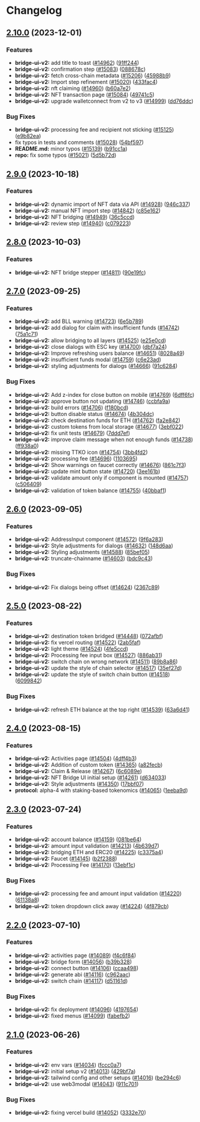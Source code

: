 # Changelog

## [2.10.0](https://github.com/taikoxyz/taiko-mono/compare/bridge-ui-v2-v2.9.0...bridge-ui-v2-v2.10.0) (2023-12-01)


### Features

* **bridge-ui-v2:** add title to toast ([#14962](https://github.com/taikoxyz/taiko-mono/issues/14962)) ([91ff244](https://github.com/taikoxyz/taiko-mono/commit/91ff2446dd07354ee88e1357184ba5063bb43db6))
* **bridge-ui-v2:** confirmation step ([#15083](https://github.com/taikoxyz/taiko-mono/issues/15083)) ([088678c](https://github.com/taikoxyz/taiko-mono/commit/088678c1d476f832bc60de8fcc8b26c54eee5a0b))
* **bridge-ui-v2:** fetch cross-chain metadata ([#15206](https://github.com/taikoxyz/taiko-mono/issues/15206)) ([45988b9](https://github.com/taikoxyz/taiko-mono/commit/45988b9f1b0468365756a4bad7dc026dd7e01b23))
* **bridge-ui-v2:** Import step refinement ([#15020](https://github.com/taikoxyz/taiko-mono/issues/15020)) ([433fac4](https://github.com/taikoxyz/taiko-mono/commit/433fac4ccfb009a6ceca8ed62d391290744b142c))
* **bridge-ui-v2:** nft claiming ([#14960](https://github.com/taikoxyz/taiko-mono/issues/14960)) ([b60a7e2](https://github.com/taikoxyz/taiko-mono/commit/b60a7e2a6b7bc09cbb622ad9873d88c158707490))
* **bridge-ui-v2:** NFT transaction page ([#15084](https://github.com/taikoxyz/taiko-mono/issues/15084)) ([49741c5](https://github.com/taikoxyz/taiko-mono/commit/49741c56be4dcd456b0e9f63aebb60b7c3d6aa22))
* **bridge-ui-v2:** upgrade walletconnect from v2 to v3 ([#14999](https://github.com/taikoxyz/taiko-mono/issues/14999)) ([dd76ddc](https://github.com/taikoxyz/taiko-mono/commit/dd76ddc797d55773ab7647983133ab6a8e8a4192))


### Bug Fixes

* **bridge-ui-v2:** processing fee and recipient not sticking ([#15125](https://github.com/taikoxyz/taiko-mono/issues/15125)) ([e9b82ea](https://github.com/taikoxyz/taiko-mono/commit/e9b82eaef0b578581dcf4566dd0582cf113ffc8b))
* fix typos in tests and comments ([#15028](https://github.com/taikoxyz/taiko-mono/issues/15028)) ([54bf597](https://github.com/taikoxyz/taiko-mono/commit/54bf597c89a7f22161eeeffd13c20fe0acb4e2d7))
* **README.md:** minor typos ([#15139](https://github.com/taikoxyz/taiko-mono/issues/15139)) ([b91cc1a](https://github.com/taikoxyz/taiko-mono/commit/b91cc1a53ea6874bdf9ed5cf86460e691b21f799))
* **repo:** fix some typos ([#15021](https://github.com/taikoxyz/taiko-mono/issues/15021)) ([5d5b72d](https://github.com/taikoxyz/taiko-mono/commit/5d5b72d7d53dc93abcc73f8d525a5e7dbfaf903d))

## [2.9.0](https://github.com/taikoxyz/taiko-mono/compare/bridge-ui-v2-v2.8.0...bridge-ui-v2-v2.9.0) (2023-10-18)


### Features

* **bridge-ui-v2:** dynamic import of NFT data via API ([#14928](https://github.com/taikoxyz/taiko-mono/issues/14928)) ([946c337](https://github.com/taikoxyz/taiko-mono/commit/946c337070eb2f2a9a2aa1f7314d7469ccd1b818))
* **bridge-ui-v2:** manual NFT import step ([#14842](https://github.com/taikoxyz/taiko-mono/issues/14842)) ([c85e162](https://github.com/taikoxyz/taiko-mono/commit/c85e1629d0b9b544880f65f0e4050456579c87d1))
* **bridge-ui-v2:** NFT bridging ([#14949](https://github.com/taikoxyz/taiko-mono/issues/14949)) ([36c5ccd](https://github.com/taikoxyz/taiko-mono/commit/36c5ccda09e0d7ef062aff33e98548314486e437))
* **bridge-ui-v2:** review step ([#14940](https://github.com/taikoxyz/taiko-mono/issues/14940)) ([c079223](https://github.com/taikoxyz/taiko-mono/commit/c0792230bab8c245ad3b779f695a7bdd0f598fc8))

## [2.8.0](https://github.com/taikoxyz/taiko-mono/compare/bridge-ui-v2-v2.7.0...bridge-ui-v2-v2.8.0) (2023-10-03)


### Features

* **bridge-ui-v2:** NFT bridge stepper ([#14811](https://github.com/taikoxyz/taiko-mono/issues/14811)) ([90e19fc](https://github.com/taikoxyz/taiko-mono/commit/90e19fc8b2e76d7f049b2ceedd7a54992b85b398))

## [2.7.0](https://github.com/taikoxyz/taiko-mono/compare/bridge-ui-v2-v2.6.0...bridge-ui-v2-v2.7.0) (2023-09-25)


### Features

* **bridge-ui-v2:** add BLL warning ([#14723](https://github.com/taikoxyz/taiko-mono/issues/14723)) ([6e5b789](https://github.com/taikoxyz/taiko-mono/commit/6e5b789e06d74c98c22a18af7f59ee94572d0866))
* **bridge-ui-v2:** add dialog for claim with insufficient funds ([#14742](https://github.com/taikoxyz/taiko-mono/issues/14742)) ([75a1c71](https://github.com/taikoxyz/taiko-mono/commit/75a1c71851d1ae348b503ccb8b318760e97e6b0e))
* **bridge-ui-v2:** allow bridging to all layers ([#14525](https://github.com/taikoxyz/taiko-mono/issues/14525)) ([e25e0cd](https://github.com/taikoxyz/taiko-mono/commit/e25e0cd060e651f1e626d2e8a104e261ff90e94e))
* **bridge-ui-v2:** close dialogs with ESC key ([#14700](https://github.com/taikoxyz/taiko-mono/issues/14700)) ([dbf7a24](https://github.com/taikoxyz/taiko-mono/commit/dbf7a24a32a4518f4a9dbbfbbead732ab8a9b548))
* **bridge-ui-v2:** Improve refreshing users balance ([#14651](https://github.com/taikoxyz/taiko-mono/issues/14651)) ([8028a49](https://github.com/taikoxyz/taiko-mono/commit/8028a49ea2dfc123b1c818afb722a029d3743e5c))
* **bridge-ui-v2:** insufficient funds modal ([#14759](https://github.com/taikoxyz/taiko-mono/issues/14759)) ([c6e23ad](https://github.com/taikoxyz/taiko-mono/commit/c6e23ad79eeb899551572b0a2a4abcac02339893))
* **bridge-ui-v2:** styling adjustments for dialogs ([#14666](https://github.com/taikoxyz/taiko-mono/issues/14666)) ([91c6284](https://github.com/taikoxyz/taiko-mono/commit/91c6284e2da231233fdb9ad8adfecb7790d6b90a))


### Bug Fixes

* **bridge-ui-v2:** Add z-index for close button on mobile ([#14769](https://github.com/taikoxyz/taiko-mono/issues/14769)) ([6dff6fc](https://github.com/taikoxyz/taiko-mono/commit/6dff6fc9990bab20cf2042cab0010fac826e14e1))
* **bridge-ui-v2:** approve button not updating ([#14746](https://github.com/taikoxyz/taiko-mono/issues/14746)) ([ccbfa9a](https://github.com/taikoxyz/taiko-mono/commit/ccbfa9a62d2f918a8c321e1c147ccc606f599bb0))
* **bridge-ui-v2:** build errors ([#14706](https://github.com/taikoxyz/taiko-mono/issues/14706)) ([f180bcd](https://github.com/taikoxyz/taiko-mono/commit/f180bcd188452f65542e18250652b9c243d4a303))
* **bridge-ui-v2:** button disable status ([#14674](https://github.com/taikoxyz/taiko-mono/issues/14674)) ([4b304dc](https://github.com/taikoxyz/taiko-mono/commit/4b304dc37369ba7775fb3669b1e6af5967f95db8))
* **bridge-ui-v2:** check destination funds for ETH ([#14762](https://github.com/taikoxyz/taiko-mono/issues/14762)) ([fa2e842](https://github.com/taikoxyz/taiko-mono/commit/fa2e842c256c28713c3ebd9a50a99f945048df12))
* **bridge-ui-v2:** custom tokens from local storage ([#14677](https://github.com/taikoxyz/taiko-mono/issues/14677)) ([3ebf022](https://github.com/taikoxyz/taiko-mono/commit/3ebf0226606b9561ee60fa47ef7d292a3b843678))
* **bridge-ui-v2:** fix unit tests ([#14679](https://github.com/taikoxyz/taiko-mono/issues/14679)) ([7ddd7ef](https://github.com/taikoxyz/taiko-mono/commit/7ddd7ef77e735fbcffecac538e206fb64e9c14bf))
* **bridge-ui-v2:** improve claim message when not enough funds ([#14738](https://github.com/taikoxyz/taiko-mono/issues/14738)) ([ff938a0](https://github.com/taikoxyz/taiko-mono/commit/ff938a00733d399710bc2fcabc5c42a0960ee8ab))
* **bridge-ui-v2:** missing TTKO icon  ([#14754](https://github.com/taikoxyz/taiko-mono/issues/14754)) ([3bb4fd2](https://github.com/taikoxyz/taiko-mono/commit/3bb4fd28d24e644554c7a607ab362e081bb4039d))
* **bridge-ui-v2:** processing fee ([#14696](https://github.com/taikoxyz/taiko-mono/issues/14696)) ([1103695](https://github.com/taikoxyz/taiko-mono/commit/1103695fa77265b8670be4ecaee2a5ead8e8e5c0))
* **bridge-ui-v2:** Show warnings on faucet correctly ([#14676](https://github.com/taikoxyz/taiko-mono/issues/14676)) ([861c7f3](https://github.com/taikoxyz/taiko-mono/commit/861c7f31f800813570579c4b0e7dc69956f4c04f))
* **bridge-ui-v2:** update mint button state ([#14720](https://github.com/taikoxyz/taiko-mono/issues/14720)) ([3ee161b](https://github.com/taikoxyz/taiko-mono/commit/3ee161b7a1ebac006594961457e9e7f426ed29a2))
* **bridge-ui-v2:** validate amount only if component is mounted ([#14757](https://github.com/taikoxyz/taiko-mono/issues/14757)) ([c506409](https://github.com/taikoxyz/taiko-mono/commit/c506409d6a41d84c110f6ba715f1bbf023d1e192))
* **bridge-ui-v2:** validation of token balance  ([#14755](https://github.com/taikoxyz/taiko-mono/issues/14755)) ([40bbaf1](https://github.com/taikoxyz/taiko-mono/commit/40bbaf13df1db158073299f9b1b9ffc5d1c8123a))

## [2.6.0](https://github.com/taikoxyz/taiko-mono/compare/bridge-ui-v2-v2.5.0...bridge-ui-v2-v2.6.0) (2023-09-05)


### Features

* **bridge-ui-v2:** AddressInput component ([#14572](https://github.com/taikoxyz/taiko-mono/issues/14572)) ([9f6a283](https://github.com/taikoxyz/taiko-mono/commit/9f6a283aef914efcf2284a93337179c402ee64ec))
* **bridge-ui-v2:** Style adjustments for dialogs ([#14632](https://github.com/taikoxyz/taiko-mono/issues/14632)) ([148d6aa](https://github.com/taikoxyz/taiko-mono/commit/148d6aa39dd269d000b964ff6553e8646885d8f4))
* **bridge-ui-v2:** Styling adjustments ([#14588](https://github.com/taikoxyz/taiko-mono/issues/14588)) ([85bef05](https://github.com/taikoxyz/taiko-mono/commit/85bef055c8778a473fff41318b06792c151efa52))
* **bridge-ui-v2:** truncate-chainname ([#14603](https://github.com/taikoxyz/taiko-mono/issues/14603)) ([bdc9c43](https://github.com/taikoxyz/taiko-mono/commit/bdc9c434ba43bb213c79b03da83b090693658a54))


### Bug Fixes

* **bridge-ui-v2:** Fix dialogs being offset ([#14624](https://github.com/taikoxyz/taiko-mono/issues/14624)) ([2367c89](https://github.com/taikoxyz/taiko-mono/commit/2367c89940bbdc67de14d6fb71d138f9a2157d17))

## [2.5.0](https://github.com/taikoxyz/taiko-mono/compare/bridge-ui-v2-v2.4.0...bridge-ui-v2-v2.5.0) (2023-08-22)


### Features

* **bridge-ui-v2:** destination token bridged ([#14448](https://github.com/taikoxyz/taiko-mono/issues/14448)) ([072afbf](https://github.com/taikoxyz/taiko-mono/commit/072afbf3e54efe813a3eb76000faa4861620caba))
* **bridge-ui-v2:** fix vercel routing ([#14522](https://github.com/taikoxyz/taiko-mono/issues/14522)) ([2ab5faf](https://github.com/taikoxyz/taiko-mono/commit/2ab5faf11789078730b3b3e3eab516fb6ca11d0a))
* **bridge-ui-v2:** light theme ([#14524](https://github.com/taikoxyz/taiko-mono/issues/14524)) ([4fe5ccd](https://github.com/taikoxyz/taiko-mono/commit/4fe5ccdc6d91f11d697beba76f6ad205bc6af2bf))
* **bridge-ui-v2:** Processing fee input box ([#14527](https://github.com/taikoxyz/taiko-mono/issues/14527)) ([886ab31](https://github.com/taikoxyz/taiko-mono/commit/886ab311812b4583c823976524d799b2b9e90d46))
* **bridge-ui-v2:** switch chain on wrong network ([#14511](https://github.com/taikoxyz/taiko-mono/issues/14511)) ([89b8a86](https://github.com/taikoxyz/taiko-mono/commit/89b8a86134fe9227d6011f69c7de0b8420ad25dc))
* **bridge-ui-v2:** update the style of chain selector ([#14517](https://github.com/taikoxyz/taiko-mono/issues/14517)) ([35ef27d](https://github.com/taikoxyz/taiko-mono/commit/35ef27db2df032b6639ce3ed719cb78c081b9c9f))
* **bridge-ui-v2:** update the style of switch chain button ([#14518](https://github.com/taikoxyz/taiko-mono/issues/14518)) ([6099842](https://github.com/taikoxyz/taiko-mono/commit/6099842821935066c99fcc0f5996ba183ea11a89))


### Bug Fixes

* **bridge-ui-v2:** refresh ETH balance at the top right ([#14539](https://github.com/taikoxyz/taiko-mono/issues/14539)) ([63a6d41](https://github.com/taikoxyz/taiko-mono/commit/63a6d41da3fe2e0e63032f13456d7a47d85ae45f))

## [2.4.0](https://github.com/taikoxyz/taiko-mono/compare/bridge-ui-v2-v2.3.0...bridge-ui-v2-v2.4.0) (2023-08-15)


### Features

* **bridge-ui-v2:** Activities page ([#14504](https://github.com/taikoxyz/taiko-mono/issues/14504)) ([4dff4b3](https://github.com/taikoxyz/taiko-mono/commit/4dff4b317e0ecda43c9804a9e04d2f22c8332a60))
* **bridge-ui-v2:** Addition of custom token ([#14365](https://github.com/taikoxyz/taiko-mono/issues/14365)) ([a82fecb](https://github.com/taikoxyz/taiko-mono/commit/a82fecb63fe357af4f1fbcf07ed8b2f39d66fa50))
* **bridge-ui-v2:** Claim & Release ([#14267](https://github.com/taikoxyz/taiko-mono/issues/14267)) ([6c6089e](https://github.com/taikoxyz/taiko-mono/commit/6c6089e75e3bb418bced2f230d481580971929e3))
* **bridge-ui-v2:** NFT Bridge UI initial setup ([#14261](https://github.com/taikoxyz/taiko-mono/issues/14261)) ([d634033](https://github.com/taikoxyz/taiko-mono/commit/d634033e6dd3459d30bd248b9d809c4c1b5f910f))
* **bridge-ui-v2:** Style adjustments ([#14350](https://github.com/taikoxyz/taiko-mono/issues/14350)) ([17bbf07](https://github.com/taikoxyz/taiko-mono/commit/17bbf07ac80b4f78f0d3b17e374e9d88ed634eaa))
* **protocol:** alpha-4 with staking-based tokenomics ([#14065](https://github.com/taikoxyz/taiko-mono/issues/14065)) ([1eeba9d](https://github.com/taikoxyz/taiko-mono/commit/1eeba9d97ed8e6e4a8d07a8b0af163a16fbc9ccf))

## [2.3.0](https://github.com/taikoxyz/taiko-mono/compare/bridge-ui-v2-v2.2.0...bridge-ui-v2-v2.3.0) (2023-07-24)


### Features

* **bridge-ui-v2:** account balance ([#14159](https://github.com/taikoxyz/taiko-mono/issues/14159)) ([081be64](https://github.com/taikoxyz/taiko-mono/commit/081be64591b48cfa4fb10baf3067cf974476e298))
* **bridge-ui-v2:** amount input validation ([#14213](https://github.com/taikoxyz/taiko-mono/issues/14213)) ([4b639d7](https://github.com/taikoxyz/taiko-mono/commit/4b639d7a5315c20a6766fb2b59d0ce5d3b973453))
* **bridge-ui-v2:** bridging ETH and ERC20 ([#14225](https://github.com/taikoxyz/taiko-mono/issues/14225)) ([c3375a4](https://github.com/taikoxyz/taiko-mono/commit/c3375a4ce43cea719568a6661428b78b2354ec51))
* **bridge-ui-v2:** Faucet ([#14145](https://github.com/taikoxyz/taiko-mono/issues/14145)) ([b2f2388](https://github.com/taikoxyz/taiko-mono/commit/b2f23889e903ca933dde00bc7f20d88f78bc72a7))
* **bridge-ui-v2:** Processing Fee ([#14170](https://github.com/taikoxyz/taiko-mono/issues/14170)) ([13ebf1c](https://github.com/taikoxyz/taiko-mono/commit/13ebf1c54f147bfb0ad754abc24271caf97c3775))


### Bug Fixes

* **bridge-ui-v2:** processing fee and amount input validation ([#14220](https://github.com/taikoxyz/taiko-mono/issues/14220)) ([61138a8](https://github.com/taikoxyz/taiko-mono/commit/61138a88b529d70df0e81468052971a4fc4fde16))
* **bridge-ui-v2:** token dropdown click away ([#14224](https://github.com/taikoxyz/taiko-mono/issues/14224)) ([4f879cb](https://github.com/taikoxyz/taiko-mono/commit/4f879cbbbd77f5f82ea150391756cc92879d5848))

## [2.2.0](https://github.com/taikoxyz/taiko-mono/compare/bridge-ui-v2-v2.1.0...bridge-ui-v2-v2.2.0) (2023-07-10)


### Features

* **bridge-ui-v2:** activities page ([#14089](https://github.com/taikoxyz/taiko-mono/issues/14089)) ([f4c6f84](https://github.com/taikoxyz/taiko-mono/commit/f4c6f8482cb2fd2242b95bc3495b64481f64ab3d))
* **bridge-ui-v2:** bridge form ([#14056](https://github.com/taikoxyz/taiko-mono/issues/14056)) ([b39b328](https://github.com/taikoxyz/taiko-mono/commit/b39b328cc602fc9ea05fcd4551b40cd91a6efe37))
* **bridge-ui-v2:** connect button ([#14106](https://github.com/taikoxyz/taiko-mono/issues/14106)) ([ccaa498](https://github.com/taikoxyz/taiko-mono/commit/ccaa4987680f2e3640d13ed5ed1798afaab8ca1e))
* **bridge-ui-v2:** generate abi ([#14116](https://github.com/taikoxyz/taiko-mono/issues/14116)) ([c962aac](https://github.com/taikoxyz/taiko-mono/commit/c962aac65791c9bc1836e10490ed15029dd173b3))
* **bridge-ui-v2:** switch chain ([#14117](https://github.com/taikoxyz/taiko-mono/issues/14117)) ([d51161d](https://github.com/taikoxyz/taiko-mono/commit/d51161d424921ee002812cf69d40f5ee27a464ad))


### Bug Fixes

* **bridge-ui-v2:** fix deployment ([#14096](https://github.com/taikoxyz/taiko-mono/issues/14096)) ([4197654](https://github.com/taikoxyz/taiko-mono/commit/419765484db6c3bd94b07f8803c9465d4260a2f6))
* **bridge-ui-v2:** fixed menus ([#14099](https://github.com/taikoxyz/taiko-mono/issues/14099)) ([fabefb2](https://github.com/taikoxyz/taiko-mono/commit/fabefb2ca20c91f1c08c858967505a991dafdf4e))

## [2.1.0](https://github.com/taikoxyz/taiko-mono/compare/bridge-ui-v2-v2.0.0...bridge-ui-v2-v2.1.0) (2023-06-26)

### Features

- **bridge-ui-v2:** env vars ([#14034](https://github.com/taikoxyz/taiko-mono/issues/14034)) ([fccc0a7](https://github.com/taikoxyz/taiko-mono/commit/fccc0a7252b93148559a0438ee23366f04fc86f6))
- **bridge-ui-v2:** initial setup v2 ([#14013](https://github.com/taikoxyz/taiko-mono/issues/14013)) ([429bf7a](https://github.com/taikoxyz/taiko-mono/commit/429bf7a1619b9554f999db29d236ce0c9c6236da))
- **bridge-ui-v2:** tailwind config and other setups ([#14016](https://github.com/taikoxyz/taiko-mono/issues/14016)) ([be294c6](https://github.com/taikoxyz/taiko-mono/commit/be294c66764d658423d58902076594afdc470e96))
- **bridge-ui-v2:** use web3modal ([#14043](https://github.com/taikoxyz/taiko-mono/issues/14043)) ([911c701](https://github.com/taikoxyz/taiko-mono/commit/911c701ae738a9f2e12c14455c23951845d0c4c2))

### Bug Fixes

- **bridge-ui-v2:** fixing vercel build ([#14052](https://github.com/taikoxyz/taiko-mono/issues/14052)) ([3332e70](https://github.com/taikoxyz/taiko-mono/commit/3332e70bb3b821ab4efbcfe4aed4dbc3ed614850))
